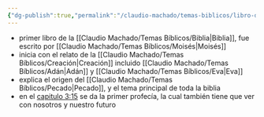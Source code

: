 ```yaml
---
{"dg-publish":true,"permalink":"/claudio-machado/temas-biblicos/libro-de-genesis/","tags":["Biblia"]}
---
```


- primer libro de la [[Claudio Machado/Temas Bíblicos/Biblia\|Biblia]], fue escrito por [[Claudio Machado/Temas Bíblicos/Moisés\|Moisés]] 
- inicia con el relato de la [[Claudio Machado/Temas Bíblicos/Creación\|Creación]] incluido [[Claudio Machado/Temas Bíblicos/Adán\|Adán]] y [[Claudio Machado/Temas Bíblicos/Eva\|Eva]] 
- explica el origen del [[Claudio Machado/Temas Bíblicos/Pecado\|Pecado]], y el tema principal de toda la biblia 
- en el [capitulo 3:15](https://wol.jw.org/es/wol/b/r4/lp-s/nwtsty/1/3#v=1:3:15) se da la primer profecía, la cual también tiene que ver con nosotros y nuestro futuro 